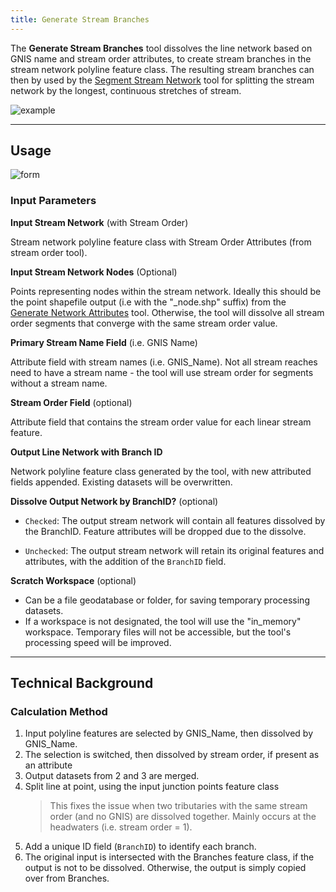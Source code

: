 ```yaml
---
title: Generate Stream Branches
---
```



The **Generate Stream Branches** tool dissolves the line network based on GNIS name and stream order attributes, to 
create stream branches in the stream network polyline feature class. The resulting stream branches can then by used 
by the [Segment Stream Network](http://gnat.riverscapes.xyz/Segment-Stream-Network) tool for splitting the stream 
network by the longest, continuous stretches of stream.

![example]({{site.baseurl}}/images/branchID_example.png)

_______________________________________________________________
## Usage

![form]({{site.baseurl}}/images/branchID_form.PNG)

### Input Parameters
 
**Input Stream Network** (with Stream Order)

Stream network polyline feature class with Stream Order Attributes (from stream order tool). 

**Input Stream Network Nodes** (Optional)

Points representing nodes within the stream network. Ideally this should be the point shapefile output (i.e with the
"_node.shp" suffix) from the [Generate Network Attributes](http://gnat.riverscape.xyz/Generate-Network-Attributes) tool. 
Otherwise, the tool will dissolve all stream order segments that converge with the same stream order value.

**Primary Stream Name Field** (i.e. GNIS Name)

Attribute field with stream names (i.e. GNIS_Name). Not all stream reaches need to have a stream name - the tool will 
use stream order for segments without a stream name.

**Stream Order Field** (optional)

Attribute field that contains the stream order value for each linear stream feature.

**Output Line Network with Branch ID**

Network polyline feature class generated by the tool, with new attributed fields appended. Existing datasets will be overwritten. 

**Dissolve Output Network by BranchID?** (optional)

* `Checked`: The output stream network will contain all features dissolved by the BranchID. Feature attributes will be 
dropped due to the dissolve.

* `Unchecked`: The output stream network will retain its original features and attributes, with the addition of the 
`BranchID` field.

**Scratch Workspace** (optional)

* Can be a file geodatabase or folder, for saving temporary processing datasets.
* If a workspace is not designated, the tool will use the "in_memory" workspace. Temporary files will not be accessible, 
but the tool's processing speed will be improved.

_______________________________________________________________
## Technical Background

### Calculation Method

1. Input polyline features are selected by GNIS_Name, then dissolved by GNIS_Name.
2. The selection is switched, then dissolved by stream order, if present as an attribute
3. Output datasets from 2 and 3 are merged.
5. Split line at point, using the input junction points feature class
	> This fixes the issue when two tributaries with the same stream order (and no GNIS) are dissolved together. Mainly
	occurs at the headwaters (i.e. stream order = 1).
5. Add a unique ID field (`BranchID`) to identify each branch.
6. The original input is intersected with the Branches feature class, if the output is not to be dissolved. Otherwise, 
the output is simply copied over from Branches.
